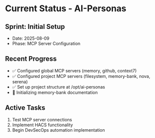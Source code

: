 # Current Status - AI-Personas

## Sprint: Initial Setup
- Date: 2025-08-09
- Phase: MCP Server Configuration

## Recent Progress
- ✅ Configured global MCP servers (memory, github, context7)
- ✅ Configured project MCP servers (filesystem, memory-bank, nova, serena)
- ✅ Set up project structure at /opt/ai-personas
- 🔄 Initializing memory-bank documentation

## Active Tasks
1. Test MCP server connections
2. Implement HACS functionality
3. Begin DevSecOps automation implementation
